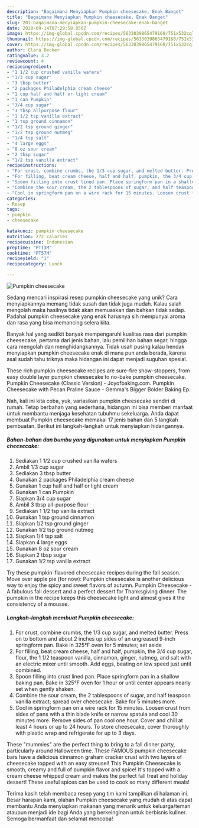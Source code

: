 ```yaml
---
description: "Bagaimana Menyiapkan Pumpkin cheesecake, Enak Banget"
title: "Bagaimana Menyiapkan Pumpkin cheesecake, Enak Banget"
slug: 201-bagaimana-menyiapkan-pumpkin-cheesecake-enak-banget
date: 2020-09-14T07:29:58.856Z
image: https://img-global.cpcdn.com/recipes/5633039865479168/751x532cq70/pumpkin-cheesecake-recipe-main-photo.jpg
thumbnail: https://img-global.cpcdn.com/recipes/5633039865479168/751x532cq70/pumpkin-cheesecake-recipe-main-photo.jpg
cover: https://img-global.cpcdn.com/recipes/5633039865479168/751x532cq70/pumpkin-cheesecake-recipe-main-photo.jpg
author: Clara Becker
ratingvalue: 3.2
reviewcount: 4
recipeingredient:
- "1 1/2 cup crushed vanilla wafers"
- "1/3 cup sugar"
- "3 tbsp butter"
- "2 packages Philadelphia cream cheese"
- "1 cup half and half or light cream"
- "1 can Pumpkin"
- "3/4 cup sugar"
- "3 tbsp allpurpose flour"
- "1 1/2 tsp vanilla extract"
- "1 tsp ground cinnamon"
- "1/2 tsp ground ginger"
- "1/2 tsp ground nutmeg"
- "1/4 tsp salt"
- "4 large eggs"
- "8 oz sour cream"
- "2 tbsp sugar"
- "1/2 tsp vanilla extract"
recipeinstructions:
- "For crust, combine crumbs, the 1/3 cup sugar, and melted butter. Press on to bottom and about 2 inches up sides of an ungreased 9-inch springform pan. Bake in 325°F oven for 5 minutes; set aside"
- "For filling, beat cream cheese, half and half, pumpkin, the 3/4 cup sugar, flour, the 1 1/2 teaspoon vanilla, cinnamon, ginger, nutmeg, and salt with an electric mixer until smooth. Add eggs, beating on low speed just until combined."
- "Spoon filling into crust lined pan. Place springform pan in a shallow baking pan. Bake in 325°F oven for 1 hour or until center appears nearly set when gently shaken."
- "Combine the sour cream, the 2 tablespoons of sugar, and half teaspoon vanilla extract; spread over cheesecake. Bake for 5 minutes more."
- "Cool in springform pan on a wire rack for 15 minutes. Loosen crust from sides of pans with a thin blade knife or narrow spatula and cool 30 minutes more. Remove sides of pan cool one hour. Cover and chill at least 4 hours or up to 24 hours. To store cheesecake, cover thoroughly with plastic wrap and refrigerate for up to 3 days."
categories:
- Resep
tags:
- pumpkin
- cheesecake

katakunci: pumpkin cheesecake 
nutrition: 272 calories
recipecuisine: Indonesian
preptime: "PT13M"
cooktime: "PT57M"
recipeyield: "1"
recipecategory: Lunch

---
```



![Pumpkin cheesecake](https://img-global.cpcdn.com/recipes/5633039865479168/751x532cq70/pumpkin-cheesecake-recipe-main-photo.jpg)

Sedang mencari inspirasi resep pumpkin cheesecake yang unik? Cara menyiapkannya memang tidak susah dan tidak juga mudah. Kalau salah mengolah maka hasilnya tidak akan memuaskan dan bahkan tidak sedap. Padahal pumpkin cheesecake yang enak harusnya sih mempunyai aroma dan rasa yang bisa memancing selera kita.

Banyak hal yang sedikit banyak mempengaruhi kualitas rasa dari pumpkin cheesecake, pertama dari jenis bahan, lalu pemilihan bahan segar, hingga cara mengolah dan menghidangkannya. Tidak usah pusing kalau hendak menyiapkan pumpkin cheesecake enak di mana pun anda berada, karena asal sudah tahu triknya maka hidangan ini dapat menjadi suguhan spesial.

These rich pumpkin cheesecake recipes are sure-fire show-stoppers, from easy double layer pumpkin cheesecake to no-bake pumpkin cheesecake. Pumpkin Cheesecake (Classic Version) - Joyofbaking.com. Pumpkin Cheesecake with Pecan Praline Sauce - Gemma&#39;s Bigger Bolder Baking Ep.


Nah, kali ini kita coba, yuk, variasikan pumpkin cheesecake sendiri di rumah. Tetap berbahan yang sederhana, hidangan ini bisa memberi manfaat untuk membantu menjaga kesehatan tubuhmu sekeluarga. Anda dapat membuat Pumpkin cheesecake memakai 17 jenis bahan dan 5 langkah pembuatan. Berikut ini langkah-langkah untuk menyiapkan hidangannya.

<!--inarticleads1-->

##### Bahan-bahan dan bumbu yang digunakan untuk menyiapkan Pumpkin cheesecake:

1. Sediakan 1 1/2 cup crushed vanilla wafers
1. Ambil 1/3 cup sugar
1. Sediakan 3 tbsp butter
1. Gunakan 2 packages Philadelphia cream cheese
1. Gunakan 1 cup half and half or light cream
1. Gunakan 1 can Pumpkin
1. Siapkan 3/4 cup sugar
1. Ambil 3 tbsp all-purpose flour
1. Sediakan 1 1/2 tsp vanilla extract
1. Gunakan 1 tsp ground cinnamon
1. Siapkan 1/2 tsp ground ginger
1. Gunakan 1/2 tsp ground nutmeg
1. Siapkan 1/4 tsp salt
1. Siapkan 4 large eggs
1. Gunakan 8 oz sour cream
1. Siapkan 2 tbsp sugar
1. Gunakan 1/2 tsp vanilla extract


Try these pumpkin-flavored cheesecake recipes during the fall season. Move over apple pie (for now): Pumpkin cheesecake is another delicious way to enjoy the spicy and sweet flavors of autumn. Pumpkin Cheesecake - A fabulous fall dessert and a perfect dessert for Thanksgiving dinner. The pumpkin in the recipe keeps this cheesecake light and almost gives it the consistency of a mousse. 

<!--inarticleads2-->

##### Langkah-langkah membuat Pumpkin cheesecake:

1. For crust, combine crumbs, the 1/3 cup sugar, and melted butter. Press on to bottom and about 2 inches up sides of an ungreased 9-inch springform pan. Bake in 325°F oven for 5 minutes; set aside
1. For filling, beat cream cheese, half and half, pumpkin, the 3/4 cup sugar, flour, the 1 1/2 teaspoon vanilla, cinnamon, ginger, nutmeg, and salt with an electric mixer until smooth. Add eggs, beating on low speed just until combined.
1. Spoon filling into crust lined pan. Place springform pan in a shallow baking pan. Bake in 325°F oven for 1 hour or until center appears nearly set when gently shaken.
1. Combine the sour cream, the 2 tablespoons of sugar, and half teaspoon vanilla extract; spread over cheesecake. Bake for 5 minutes more.
1. Cool in springform pan on a wire rack for 15 minutes. Loosen crust from sides of pans with a thin blade knife or narrow spatula and cool 30 minutes more. Remove sides of pan cool one hour. Cover and chill at least 4 hours or up to 24 hours. To store cheesecake, cover thoroughly with plastic wrap and refrigerate for up to 3 days.


These &#34;mummies&#34; are the perfect thing to bring to a fall dinner party, particularly around Halloween time. These FAMOUS pumpkin cheesecake bars have a delicious cinnamon graham cracker crust with two layers of cheesecake topped with an easy streusel! This Pumpkin Cheesecake is smooth, creamy and full of pumpkin flavor and spice! It&#39;s topped with a cream cheese whipped cream and makes the perfect fall treat and holiday dessert! These useful spices can be used to cook so many different meals! 

Terima kasih telah membaca resep yang tim kami tampilkan di halaman ini. Besar harapan kami, olahan Pumpkin cheesecake yang mudah di atas dapat membantu Anda menyiapkan makanan yang menarik untuk keluarga/teman ataupun menjadi ide bagi Anda yang berkeinginan untuk berbisnis kuliner. Semoga bermanfaat dan selamat mencoba!
